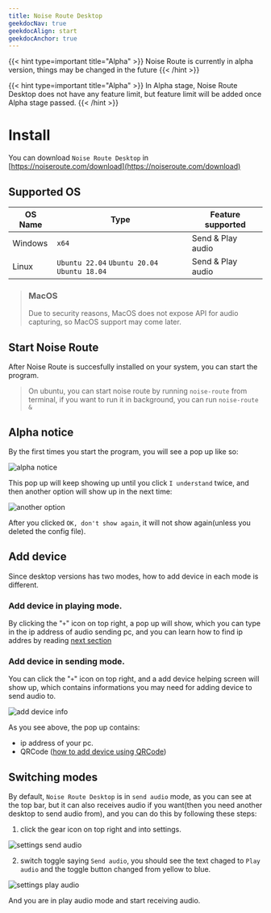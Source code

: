 ```yaml
---
title: Noise Route Desktop
geekdocNav: true
geekdocAlign: start
geekdocAnchor: true
---
```


{{< hint type=important title="Alpha" >}}
Noise Route is currently in alpha version, things may be changed in the future
{{< /hint >}}

{{< hint type=important title="Alpha" >}}
In Alpha stage, Noise Route Desktop does not have any feature limit, but feature limit will be added once Alpha stage passed.
{{< /hint >}}

# Install
You can download `Noise Route Desktop` in [https://noiseroute.com/download](https://noiseroute.com/download)

## Supported OS

| OS Name | Type                                          | Feature supported |
| ------- | --------------------------------------------- | --------------- |
| Windows | `x64`                                         | Send & Play audio |
| Linux   | `Ubuntu 22.04` `Ubuntu 20.04`  `Ubuntu 18.04` | Send & Play audio |

> ### MacOS
> Due to security reasons, MacOS does not expose API for audio capturing, so MacOS support may come later.

## Start Noise Route
After Noise Route is succesfully installed on your system, you can start the program.
> On ubuntu, you can start noise route by running `noise-route` from terminal, if you want to run it in background, you can run `noise-route &`

## Alpha notice
By the first times you start the program, you will see a pop up like so:

![alpha notice](/images/alpha-notice.png)

This pop up will keep showing up until you click `I understand` twice, and then another option will show up in the next time:

![another option](/images/pop-up-another-option.png)

After you clicked `OK, don't show again`, it will not show again(unless you deleted the config file).

## Add device
Since desktop versions has two modes, how to add device in each mode is different.
### Add device in playing mode.
By clicking the "`+`" icon on top right, a pop up will show, which you can type in the ip address of audio sending pc, and you can learn how to find ip addres by reading [next section](#add-device-in-sending-mode)

### Add device in sending mode.
You can click the "`+`" icon on top right, and a add device helping screen will show up, which contains informations you may need for adding device to send audio to.

![add device info](/images/send-add-device.png)

As you see above, the pop up contains:
* ip address of your pc.
* QRCode ([how to add device using QRCode](../mobile#scan-qrcode))

## Switching modes
By default, `Noise Route Desktop` is in `send audio` mode, as you can see at the top bar, but it can also receives audio if you want(then you need another desktop to send audio from), and you can do this by following these steps:

1. click the gear icon on top right and into settings.

![settings send audio](/images/settings-send.png)

2. switch toggle saying `Send audio`, you should see the text chaged to `Play audio` and the toggle button changed from yellow to blue.

![settings play audio](/images/settings-play.png)

And you are in play audio mode and start receiving audio.


